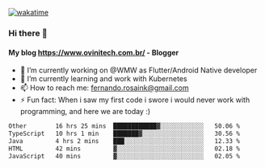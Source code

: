 [![wakatime](https://wakatime.com/badge/user/d5892087-17e6-46ab-8384-91a71a9b88d8.svg)](https://wakatime.com/@d5892087-17e6-46ab-8384-91a71a9b88d8)
### Hi there 👋

#### My blog https://www.ovinitech.com.br/ - Blogger

- 🔭 I’m currently working on @WMW as Flutter/Android Native developer
- 🌱 I’m currently learning and work with Kubernetes
- 📫 How to reach me: fernando.rosaink@gmail.com 
- ⚡ Fun fact: When i saw my first code i swore i would never work with programming, and here we are today :)

<!--START_SECTION:waka-->

```txt
Other        16 hrs 25 mins  ████████████▓░░░░░░░░░░░░   50.06 %
TypeScript   10 hrs 1 min    ███████▓░░░░░░░░░░░░░░░░░   30.56 %
Java         4 hrs 2 mins    ███░░░░░░░░░░░░░░░░░░░░░░   12.33 %
HTML         42 mins         ▓░░░░░░░░░░░░░░░░░░░░░░░░   02.18 %
JavaScript   40 mins         ▓░░░░░░░░░░░░░░░░░░░░░░░░   02.05 %
```

<!--END_SECTION:waka-->
